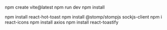 npm create vite@latest
npm run dev
npm install

npm install react-hot-toast
npm install @stomp/stompjs sockjs-client
npm i react-icons
npm install axios
npm install react-toastify
